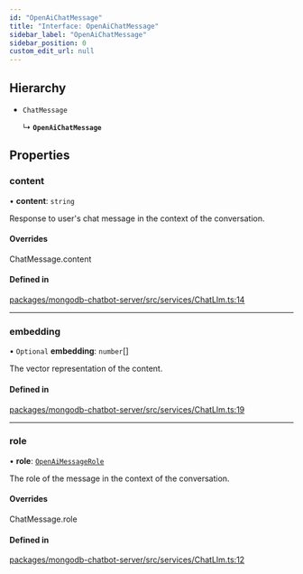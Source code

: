 ```yaml
---
id: "OpenAiChatMessage"
title: "Interface: OpenAiChatMessage"
sidebar_label: "OpenAiChatMessage"
sidebar_position: 0
custom_edit_url: null
---
```


## Hierarchy

- `ChatMessage`

  ↳ **`OpenAiChatMessage`**

## Properties

### content

• **content**: `string`

Response to user's chat message in the context of the conversation.

#### Overrides

ChatMessage.content

#### Defined in

[packages/mongodb-chatbot-server/src/services/ChatLlm.ts:14](https://github.com/mongodben/chatbot/blob/4bc75a7/packages/mongodb-chatbot-server/src/services/ChatLlm.ts#L14)

___

### embedding

• `Optional` **embedding**: `number`[]

The vector representation of the content.

#### Defined in

[packages/mongodb-chatbot-server/src/services/ChatLlm.ts:19](https://github.com/mongodben/chatbot/blob/4bc75a7/packages/mongodb-chatbot-server/src/services/ChatLlm.ts#L19)

___

### role

• **role**: [`OpenAiMessageRole`](../modules.md#openaimessagerole)

The role of the message in the context of the conversation.

#### Overrides

ChatMessage.role

#### Defined in

[packages/mongodb-chatbot-server/src/services/ChatLlm.ts:12](https://github.com/mongodben/chatbot/blob/4bc75a7/packages/mongodb-chatbot-server/src/services/ChatLlm.ts#L12)
